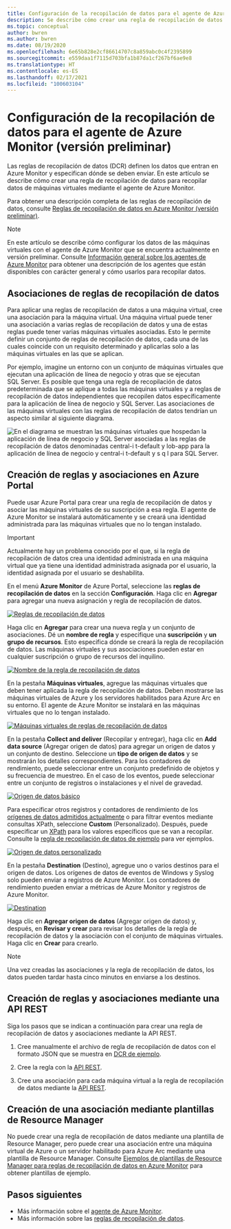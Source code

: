 ```yaml
---
title: Configuración de la recopilación de datos para el agente de Azure Monitor (versión preliminar)
description: Se describe cómo crear una regla de recopilación de datos para recopilar datos de máquinas virtuales mediante el agente de Azure Monitor.
ms.topic: conceptual
author: bwren
ms.author: bwren
ms.date: 08/19/2020
ms.openlocfilehash: 6e65b828e2cf86614707c8a859abc0c4f2395899
ms.sourcegitcommit: e559daa1f7115d703bfa1b87da1cf267bf6ae9e8
ms.translationtype: HT
ms.contentlocale: es-ES
ms.lasthandoff: 02/17/2021
ms.locfileid: "100603104"
---
```

# <a name="configure-data-collection-for-the-azure-monitor-agent-preview"></a>Configuración de la recopilación de datos para el agente de Azure Monitor (versión preliminar)

Las reglas de recopilación de datos (DCR) definen los datos que entran en Azure Monitor y especifican dónde se deben enviar. En este artículo se describe cómo crear una regla de recopilación de datos para recopilar datos de máquinas virtuales mediante el agente de Azure Monitor.

Para obtener una descripción completa de las reglas de recopilación de datos, consulte [Reglas de recopilación de datos en Azure Monitor (versión preliminar)](data-collection-rule-overview.md).

> [!NOTE]
> En este artículo se describe cómo configurar los datos de las máquinas virtuales con el agente de Azure Monitor que se encuentra actualmente en versión preliminar. Consulte [Información general sobre los agentes de Azure Monitor](agents-overview.md) para obtener una descripción de los agentes que están disponibles con carácter general y cómo usarlos para recopilar datos.

## <a name="data-collection-rule-associations"></a>Asociaciones de reglas de recopilación de datos

Para aplicar una reglas de recopilación de datos a una máquina virtual, cree una asociación para la máquina virtual. Una máquina virtual puede tener una asociación a varias reglas de recopilación de datos y una de estas reglas puede tener varias máquinas virtuales asociadas. Esto le permite definir un conjunto de reglas de recopilación de datos, cada una de las cuales coincide con un requisito determinado y aplicarlas solo a las máquinas virtuales en las que se aplican. 

Por ejemplo, imagine un entorno con un conjunto de máquinas virtuales que ejecutan una aplicación de línea de negocio y otras que se ejecutan SQL Server. Es posible que tenga una regla de recopilación de datos predeterminada que se aplique a todas las máquinas virtuales y a reglas de recopilación de datos independientes que recopilen datos específicamente para la aplicación de línea de negocio y SQL Server. Las asociaciones de las máquinas virtuales con las reglas de recopilación de datos tendrían un aspecto similar al siguiente diagrama.

![En el diagrama se muestran las máquinas virtuales que hospedan la aplicación de línea de negocio y SQL Server asociadas a las reglas de recopilación de datos denominadas central-i t-default y lob-app para la aplicación de línea de negocio y central-i t-default y s q l para SQL Server.](media/data-collection-rule-azure-monitor-agent/associations.png)



## <a name="create-rule-and-association-in-azure-portal"></a>Creación de reglas y asociaciones en Azure Portal

Puede usar Azure Portal para crear una regla de recopilación de datos y asociar las máquinas virtuales de su suscripción a esa regla. El agente de Azure Monitor se instalará automáticamente y se creará una identidad administrada para las máquinas virtuales que no lo tengan instalado.

> [!IMPORTANT]
> Actualmente hay un problema conocido por el que, si la regla de recopilación de datos crea una identidad administrada en una máquina virtual que ya tiene una identidad administrada asignada por el usuario, la identidad asignada por el usuario se deshabilita.

En el menú **Azure Monitor** de Azure Portal, seleccione las **reglas de recopilación de datos** en la sección **Configuración**. Haga clic en **Agregar** para agregar una nueva asignación y regla de recopilación de datos.

[![Reglas de recopilación de datos](media/data-collection-rule-azure-monitor-agent/data-collection-rules.png)](media/data-collection-rule-azure-monitor-agent/data-collection-rules.png#lightbox)

Haga clic en **Agregar** para crear una nueva regla y un conjunto de asociaciones. Dé un **nombre de regla** y especifique una **suscripción** y **un grupo de recursos**. Esto especifica dónde se creará la regla de recopilación de datos. Las máquinas virtuales y sus asociaciones pueden estar en cualquier suscripción o grupo de recursos del inquilino.

[![Nombre de la regla de recopilación de datos](media/data-collection-rule-azure-monitor-agent/data-collection-rule-basics.png)](media/data-collection-rule-azure-monitor-agent/data-collection-rule-basics.png#lightbox)

En la pestaña **Máquinas virtuales**, agregue las máquinas virtuales que deben tener aplicada la regla de recopilación de datos. Deben mostrarse las máquinas virtuales de Azure y los servidores habilitados para Azure Arc en su entorno. El agente de Azure Monitor se instalará en las máquinas virtuales que no lo tengan instalado.

[![Máquinas virtuales de reglas de recopilación de datos](media/data-collection-rule-azure-monitor-agent/data-collection-rule-virtual-machines.png)](media/data-collection-rule-azure-monitor-agent/data-collection-rule-virtual-machines.png#lightbox)

En la pestaña **Collect and deliver** (Recopilar y entregar), haga clic en **Add data source** (Agregar origen de datos) para agregar un origen de datos y un conjunto de destino. Seleccione un **tipo de origen de datos** y se mostrarán los detalles correspondientes. Para los contadores de rendimiento, puede seleccionar entre un conjunto predefinido de objetos y su frecuencia de muestreo. En el caso de los eventos, puede seleccionar entre un conjunto de registros o instalaciones y el nivel de gravedad. 

[![Origen de datos básico](media/data-collection-rule-azure-monitor-agent/data-collection-rule-data-source-basic.png)](media/data-collection-rule-azure-monitor-agent/data-collection-rule-data-source-basic.png#lightbox)


Para especificar otros registros y contadores de rendimiento de los [orígenes de datos admitidos actualmente](azure-monitor-agent-overview.md#data-sources-and-destinations) o para filtrar eventos mediante consultas XPath, seleccione **Custom** (Personalizado). Después, puede especificar un [XPath](https://www.w3schools.com/xml/xpath_syntax.asp) para los valores específicos que se van a recopilar. Consulte la [regla de recopilación de datos de ejemplo](data-collection-rule-overview.md#sample-data-collection-rule) para ver ejemplos.

[![Origen de datos personalizado](media/data-collection-rule-azure-monitor-agent/data-collection-rule-data-source-custom.png)](media/data-collection-rule-azure-monitor-agent/data-collection-rule-data-source-custom.png#lightbox)

En la pestaña **Destination** (Destino), agregue uno o varios destinos para el origen de datos. Los orígenes de datos de eventos de Windows y Syslog solo pueden enviar a registros de Azure Monitor. Los contadores de rendimiento pueden enviar a métricas de Azure Monitor y registros de Azure Monitor.

[![Destination](media/data-collection-rule-azure-monitor-agent/data-collection-rule-destination.png)](media/data-collection-rule-azure-monitor-agent/data-collection-rule-destination.png#lightbox)

Haga clic en **Agregar origen de datos** (Agregar origen de datos) y, después, en **Revisar y crear** para revisar los detalles de la regla de recopilación de datos y la asociación con el conjunto de máquinas virtuales. Haga clic en **Crear** para crearlo.

> [!NOTE]
> Una vez creadas las asociaciones y la regla de recopilación de datos, los datos pueden tardar hasta cinco minutos en enviarse a los destinos.


## <a name="create-rule-and-association-using-rest-api"></a>Creación de reglas y asociaciones mediante una API REST

Siga los pasos que se indican a continuación para crear una regla de recopilación de datos y asociaciones mediante la API REST.

1. Cree manualmente el archivo de regla de recopilación de datos con el formato JSON que se muestra en [DCR de ejemplo](data-collection-rule-overview.md#sample-data-collection-rule).

2. Cree la regla con la [API REST](/rest/api/monitor/datacollectionrules/create#examples).

3. Cree una asociación para cada máquina virtual a la regla de recopilación de datos mediante la [API REST](/rest/api/monitor/datacollectionruleassociations/create#examples).


## <a name="create-association-using-resource-manager-template"></a>Creación de una asociación mediante plantillas de Resource Manager

No puede crear una regla de recopilación de datos mediante una plantilla de Resource Manager, pero puede crear una asociación entre una máquina virtual de Azure o un servidor habilitado para Azure Arc mediante una plantilla de Resource Manager. Consulte [Ejemplos de plantillas de Resource Manager para reglas de recopilación de datos en Azure Monitor](../samples/resource-manager-data-collection-rules.md) para obtener plantillas de ejemplo.

## <a name="next-steps"></a>Pasos siguientes

- Más información sobre el [agente de Azure Monitor](azure-monitor-agent-overview.md).
- Más información sobre las [reglas de recopilación de datos](data-collection-rule-overview.md).
